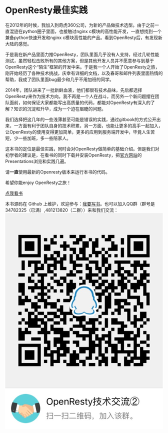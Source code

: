 OpenResty最佳实践
=======

在2012年的时候，我加入到奇虎360公司，为新的产品做技术选型。由于之前一直混迹在python圈子里面，也接触过nginx c模块的高性能开发，一直想找到一个兼备python快速开发和nginx c模块高性能的产品。看到OpenResty后，有发现新大陆的感觉。

于是我在新产品里面力推OpenResty，团队里面几乎没有人支持，经过几轮性能测试，虽然轻松击败所有的其他方案，但是其他开发人员并不愿意参与到基于OpenResty这个“陌生”框架的开发中来。于是我一个人开始了OpenResty之旅，刚开始经历了各种技术挑战，庆幸有详细的文档，以及春哥和邮件列表里面热情的帮助，我成了团队里面bug最少和几乎不用加班的同学。

2014年，团队进来了一批新鲜血液，他们都很有技术品味，先后都选择OpenResty来作为技术方向。我不再是一个人在战斗，而另外一个新问题摆在团队面前，如何保证大家都能写出高质量的代码，都能对OpenResty有深入的了解？知识的沉淀和升华，成为一个迫在眉睫的问题。

我们选择把这几年的一些浅薄甚至可能是错误的实践，通过gitbook的方式公开出来，一方面有利于团队自身的技术积累，另一方面，也能让更多的高手一起加入，让OpenResty的使用变得更加简单，更多的应用到服务端开发中，毕竟人生苦短，少一些加班，多一些陪家人。

这本书的定位是最佳实践，同时会对OpenResty做简单的基础介绍。但是我们对初学者的建议是，在看书的同时下载并安装OpenResty，把[官方网站](http://openresty.org/)的Presentations浏览和实践几遍。

请**一直**使用最新的Openresty版本来运行本书的代码。

希望你能enjoy OpenResty之旅！

[点我看书](http://moonbingbing.gitbooks.io/openresty-best-practices/content/index.html)

本书源码在 Github 上维护，欢迎参与：[我要写书](https://github.com/moonbingbing/openresty-best-practices)。也可以加入QQ群（群号是34782325（已满）,481213820（二群））来和我们交流：
![openresty技术交流群](images/qq_group.jpg)

